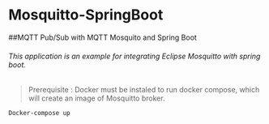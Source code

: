 # Mosquitto-SpringBoot
##MQTT Pub/Sub with MQTT Mosquito and Spring Boot

###### This application is an example for integrating Eclipse Mosquitto with spring boot.

> Prerequisite :
Docker must be instaled to run docker compose, which will create an image of Mosquitto broker.
```
Docker-compose up
```
